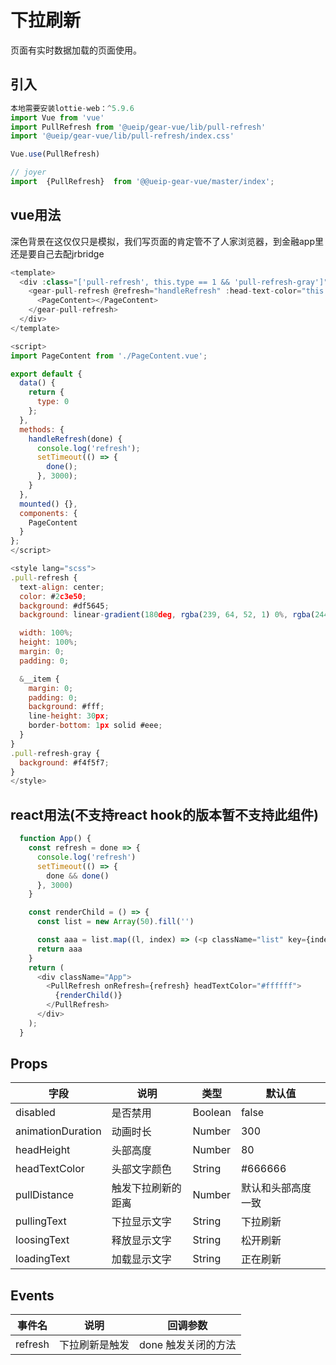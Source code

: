 # 下拉刷新
页面有实时数据加载的页面使用。

## 引入

```javascript
本地需要安装lottie-web：^5.9.6
import Vue from 'vue'
import PullRefresh from '@ueip/gear-vue/lib/pull-refresh'
import '@ueip/gear-vue/lib/pull-refresh/index.css'

Vue.use(PullRefresh)

// joyer
import  {PullRefresh}  from '@@ueip-gear-vue/master/index';
```

## vue用法

深色背景在这仅仅只是模拟，我们写页面的肯定管不了人家浏览器，到金融app里还是要自己去配jrbridge

```javascript
<template>
  <div :class="['pull-refresh', this.type == 1 && 'pull-refresh-gray']">
    <gear-pull-refresh @refresh="handleRefresh" :head-text-color="this.type == 1 ? '#666666' : '#ffffff'">
      <PageContent></PageContent>
    </gear-pull-refresh>
  </div>
</template>

<script>
import PageContent from './PageContent.vue';

export default {
  data() {
    return {
      type: 0
    };
  },
  methods: {
    handleRefresh(done) {
      console.log('refresh');
      setTimeout(() => {
        done();
      }, 3000);
    }
  },
  mounted() {},
  components: {
    PageContent
  }
};
</script>

<style lang="scss">
.pull-refresh {
  text-align: center;
  color: #2c3e50;
  background: #df5645;
  background: linear-gradient(180deg, rgba(239, 64, 52, 1) 0%, rgba(244, 245, 247, 1) 30%);

  width: 100%;
  height: 100%;
  margin: 0;
  padding: 0;

  &__item {
    margin: 0;
    padding: 0;
    background: #fff;
    line-height: 30px;
    border-bottom: 1px solid #eee;
  }
}
.pull-refresh-gray {
  background: #f4f5f7;
}
</style>
```

## react用法(不支持react hook的版本暂不支持此组件)

```javascript
  function App() {
    const refresh = done => {
      console.log('refresh')
      setTimeout(() => {
        done && done()
      }, 3000)
    }

    const renderChild = () => {
      const list = new Array(50).fill('')

      const aaa = list.map((l, index) => (<p className="list" key={index}>{index + 1}</p>))
      return aaa
    }
    return (
      <div className="App">
        <PullRefresh onRefresh={refresh} headTextColor="#ffffff">
          {renderChild()}
        </PullRefresh>
      </div>
    );
  }
```

## Props

| 字段                | 说明        | 类型      | 默认值       |
| ----------------- | --------- | ------- | --------- |
| disabled          | 是否禁用      | Boolean | false     |
| animationDuration | 动画时长      | Number  | 300       |
| headHeight        | 头部高度      | Number  | 80        |
| headTextColor     | 头部文字颜色    | String  | #666666   |
| pullDistance      | 触发下拉刷新的距离 | Number  | 默认和头部高度一致 |
| pullingText       | 下拉显示文字    | String  | 下拉刷新      |
| loosingText       | 释放显示文字    | String  | 松开刷新      |
| loadingText       | 加载显示文字    | String  | 正在刷新      |

## Events

| 事件名     | 说明      | 回调参数         |
| ------- | ------- | ------------ |
| refresh | 下拉刷新是触发 | done 触发关闭的方法 |